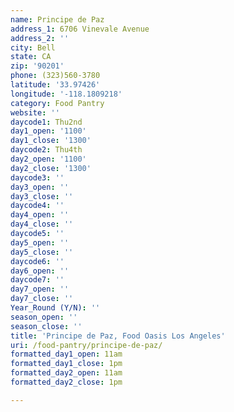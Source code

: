 ```yaml
---
name: Principe de Paz
address_1: 6706 Vinevale Avenue
address_2: ''
city: Bell
state: CA
zip: '90201'
phone: (323)560-3780
latitude: '33.97426'
longitude: '-118.1809218'
category: Food Pantry
website: ''
daycode1: Thu2nd
day1_open: '1100'
day1_close: '1300'
daycode2: Thu4th
day2_open: '1100'
day2_close: '1300'
daycode3: ''
day3_open: ''
day3_close: ''
daycode4: ''
day4_open: ''
day4_close: ''
daycode5: ''
day5_open: ''
day5_close: ''
daycode6: ''
day6_open: ''
daycode7: ''
day7_open: ''
day7_close: ''
Year_Round (Y/N): ''
season_open: ''
season_close: ''
title: 'Principe de Paz, Food Oasis Los Angeles'
uri: /food-pantry/principe-de-paz/
formatted_day1_open: 11am
formatted_day1_close: 1pm
formatted_day2_open: 11am
formatted_day2_close: 1pm

---
```

